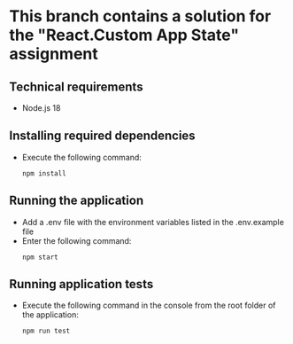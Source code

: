 # This branch contains a solution for the "React.Custom App State" assignment

## Technical requirements
- Node.js 18

## Installing required dependencies
- Execute the following command:
  ```
  npm install
  ```

## Running the application
- Add a .env file with the environment variables listed in the .env.example file
- Enter the following command:
    ```
    npm start
    ```

## Running application tests
- Execute the following command in the console from the root folder of the application:
  ```
  npm run test
  ```
